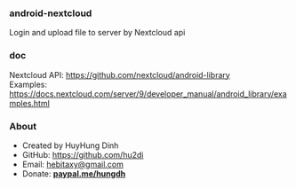 ### android-nextcloud
Login and upload file to server by Nextcloud api

### doc
Nextcloud API: https://github.com/nextcloud/android-library<br>
Examples: https://docs.nextcloud.com/server/9/developer_manual/android_library/examples.html

### About
- Created by HuyHung Dinh
- GitHub: https://github.com/hu2di
- Email: hebitaxy@gmail.com
- Donate: [**paypal.me/hungdh**](https://www.paypal.me/hungdh)
